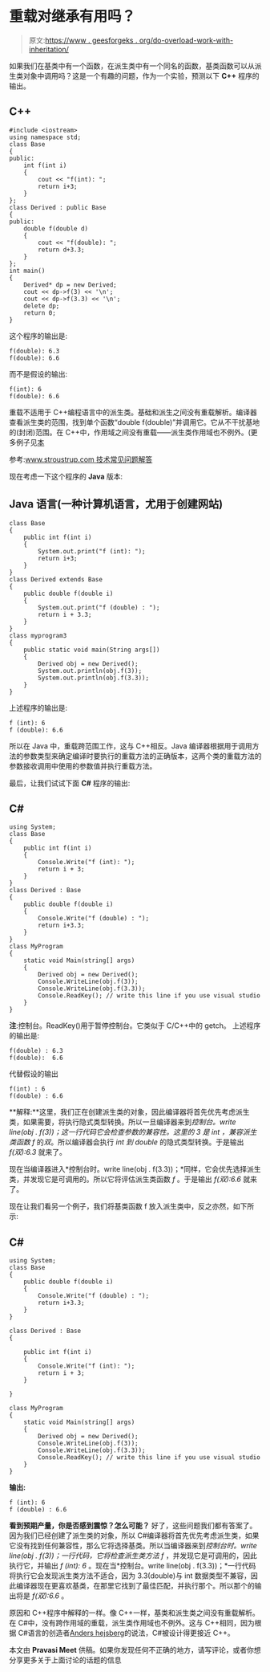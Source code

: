 # 重载对继承有用吗？

> 原文:[https://www . geesforgeks . org/do-overload-work-with-inheritation/](https://www.geeksforgeeks.org/does-overloading-work-with-inheritance/)

如果我们在基类中有一个函数，在派生类中有一个同名的函数，基类函数可以从派生类对象中调用吗？这是一个有趣的问题，作为一个实验，预测以下 **C++** 程序的输出。

## C++

```
#include <iostream>
using namespace std;
class Base
{
public:
    int f(int i)
    {
        cout << "f(int): ";
        return i+3;
    }
};
class Derived : public Base
{
public:
    double f(double d)
    {
        cout << "f(double): ";
        return d+3.3;
    }
};
int main()
{
    Derived* dp = new Derived;
    cout << dp->f(3) << '\n';
    cout << dp->f(3.3) << '\n';
    delete dp;
    return 0;
}
```

这个程序的输出是:

```
f(double): 6.3
f(double): 6.6 
```

而不是假设的输出:

```
f(int): 6
f(double): 6.6 
```

重载不适用于 C++编程语言中的派生类。基础和派生之间没有重载解析。编译器查看派生类的范围，找到单个函数“double f(double)”并调用它。它从不干扰基地的(封闭)范围。在 C++中，作用域之间没有重载——派生类作用域也不例外。(更多例子见[本](https://www.geeksforgeeks.org/g-fact-89/)

参考:[www.stroustrup.com 技术常见问题解答](http://www.stroustrup.com/bs_faq2.html#overloadderived)

现在考虑一下这个程序的 **Java** 版本:

## Java 语言(一种计算机语言，尤用于创建网站)

```
class Base
{
    public int f(int i)
    {
        System.out.print("f (int): ");
        return i+3;
    }
}
class Derived extends Base
{
    public double f(double i)
    {
        System.out.print("f (double) : ");
        return i + 3.3;
    }
}
class myprogram3
{
    public static void main(String args[])
    {
        Derived obj = new Derived();
        System.out.println(obj.f(3));
        System.out.println(obj.f(3.3));
    }
}
```

上述程序的输出是:

```
f (int): 6
f (double): 6.6 
```

所以在 Java 中，重载跨范围工作，这与 C++相反。Java 编译器根据用于调用方法的参数类型来确定编译时要执行的重载方法的正确版本，这两个类的重载方法的参数接收调用中使用的参数值并执行重载方法。

最后，让我们试试下面 **C#** 程序的输出:

## C#

```
using System;                    
class Base
{
    public int f(int i)
    {
        Console.Write("f (int): ");
        return i + 3;
    }
}
class Derived : Base
{
    public double f(double i)
    {
        Console.Write("f (double) : ");
        return i+3.3;
    }
}
class MyProgram
{  
    static void Main(string[] args)
    {
        Derived obj = new Derived();
        Console.WriteLine(obj.f(3));
        Console.WriteLine(obj.f(3.3));
        Console.ReadKey(); // write this line if you use visual studio
    }
}
```

**注**:控制台。ReadKey()用于暂停控制台。它类似于 C/C++中的 getch。
上述程序的输出是:

```
f(double) : 6.3
f(double):  6.6 
```

代替假设的输出

```
f(int) : 6
f(double) : 6.6 
```

**解释:**这里，我们正在创建派生类的对象，因此编译器将首先优先考虑派生类，如果需要，将执行隐式类型转换。所以一旦编译器来到*控制台。write line(obj . f(3))；*这一行代码它会检查参数的兼容性。这里的 3 是 *int* ，兼容*派生类函数 f* 的*双*。所以编译器会执行 *int 到 double* 的隐式类型转换。于是输出 *f(双):6.3* 就来了。

现在当编译器进入*控制台时。write line(obj . f(3.3))；*同样，它会优先选择派生类，并发现它是可调用的。所以它将评估派生类函数 *f* 。于是输出 *f(双):6.6* 就来了。

现在让我们看另一个例子，我们将基类函数 f 放入派生类中，反之亦然，如下所示:

## C#

```
using System;                    
class Base
{
    public double f(double i)
    {
        Console.Write("f (double) : ");
        return i+3.3;
    }
}

class Derived : Base
{

    public int f(int i)
    {
        Console.Write("f (int): ");
        return i + 3;
    }

}

class MyProgram
{
    static void Main(string[] args)
    {
        Derived obj = new Derived();
        Console.WriteLine(obj.f(3));
        Console.WriteLine(obj.f(3.3));
        Console.ReadKey(); // write this line if you use visual studio
    }
}
```

**输出:**

```
f (int): 6
f (double) : 6.6
```

**看到预期产量，你是否感到震惊？怎么可能？**
好了，这些问题我们都有答案了。因为我们已经创建了派生类的对象，所以 C#编译器将首先优先考虑派生类，如果它没有找到任何兼容性，那么它将选择基类。所以当编译器来到*控制台时。write line(obj . f(3))；*一行代码，它将检查*派生类方法 f* ，并发现它是可调用的，因此执行它，并输出 *f (int): 6* 。现在当*控制台。write line(obj . f(3.3))；*一行代码将执行它会发现派生类方法不适合，因为 3.3(double)与 int 数据类型不兼容，因此编译器现在更喜欢基类，在那里它找到了最佳匹配，并执行那个。所以那个的输出将是 *f(双):6.6* 。

原因和 C++程序中解释的一样。像 C++一样，基类和派生类之间没有重载解析。在 C#中，没有跨作用域的重载，派生类作用域也不例外。这与 C++相同，因为根据 C#语言的创造者[Anders hejsberg](http://en.wikipedia.org/wiki/Anders_Hejlsberg)的说法，C#被设计得更接近 C++。

本文由 **Pravasi Meet** 供稿。如果你发现任何不正确的地方，请写评论，或者你想分享更多关于上面讨论的话题的信息